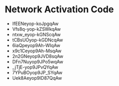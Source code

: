 # Network Activation Code
* IfEENeyop-koJpgqAw
* Vfs8q-yop-kZSWkqAw
* ntxw_eyop-kGNScqAw
* tCBsUOyop-kGDNcqAw
* 6iaQpeyop9Ah-WIqAw
* x9c1Ceyop9Ah-MsqAw
* 2n2GNeyop9JVD8sqAw
* DFn7Nuyop9JPo5wqAw
* _jTjE-yop9JPvQYqAw
* 7YPuBOyop9JP_SYqAw
* Uek8Aeyop9ID87QqAw